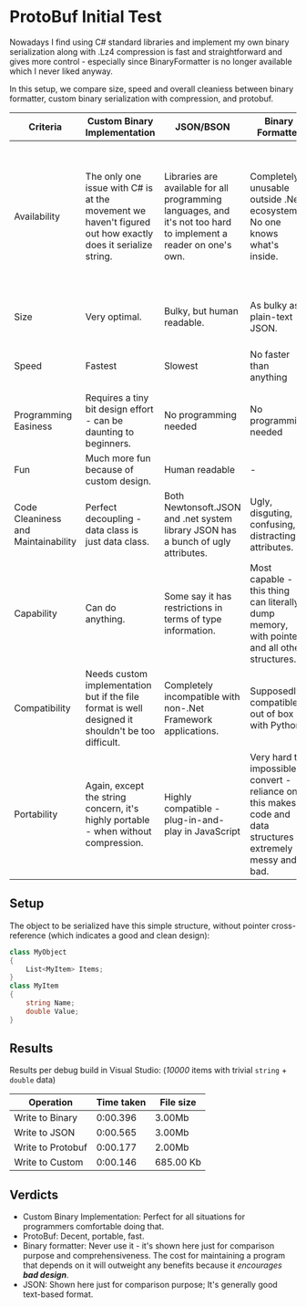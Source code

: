 # ProtoBuf Initial Test

Nowadays I find using C# standard libraries and implement my own binary serialization along with .Lz4 compression is fast and straightforward and gives more control - especially since BinaryFormatter is no longer available which I never liked anyway.

In this setup, we compare size, speed and overall cleaniess between binary formatter, custom binary serialization with compression, and protobuf.

|Criteria|Custom Binary Implementation|JSON/BSON|Binary Formatter|ProtoBuf|
|-|-|-|-|-|
|Availability|The only one issue with C# is at the movement we haven't figured out how exactly does it serialize string.|Libraries are available for all programming languages, and it's not too hard to implement a reader on one's own.|Completely unusable outside .Net ecosystem; No one knows what's inside.|Packages available for most programming languages; It's said that Protobuf can provide predictable file size and file structure description files?|
|Size|Very optimal.|Bulky, but human readable.|As bulky as plain-text JSON.|Decent - and it's said that the size for Protobuf is predictable?|
|Speed|Fastest|Slowest|No faster than anything|Fast, only second to custom implementation|
|Programming Easiness|Requires a tiny bit design effort - can be daunting to beginners.|No programming needed|No programming needed|No programming needed|
|Fun|Much more fun because of custom design.|Human readable|-|-|
|Code Cleaniness and Maintainability|Perfect decoupling - data class is just data class.|Both Newtonsoft.JSON and .net system library JSON has a bunch of ugly attributes.|Ugly, disguting, confusing, distracting attributes.|Very very ugly and intrusive attributes.|
|Capability|Can do anything.|Some say it has restrictions in terms of type information.|Most capable - this thing can literally dump memory, with pointers and all other structures.|***PENDING INVESTIGATION***|
|Compatibility|Needs custom implementation but if the file format is well designed it shouldn't be too difficult.|Completely incompatible with non-.Net Framework applications.|Supposedly compatible out of box with Python.|Might require some custom code but generally easily done; Directly usable in JavaScript.|
|Portability|Again, except the string concern, it's highly portable - when without compression.|Highly compatible - plug-in-and-play in JavaScript|Very hard to impossible to convert - reliance on this makes code and data structures extremely messy and bad.|Decently portable and cross-platform.|

## Setup

The object to be serialized have this simple structure, without pointer cross-reference (which indicates a good and clean design):

```C#
class MyObject
{
    List<MyItem> Items;
}
class MyItem
{
    string Name;
    double Value;
}
```

## Results

Results per debug build in Visual Studio: (*10000* items with trivial `string` + `double` data)

| Operation       | Time taken | File size  |
|-----------------|------------|------------|
| Write to Binary | 0:00.396   | 3.00Mb     |
| Write to JSON   | 0:00.565   | 3.00Mb     |
| Write to Protobuf| 0:00.177   | 2.00Mb     |
| Write to Custom | 0:00.146   | 685.00 Kb  |


## Verdicts

* Custom Binary Implementation: Perfect for all situations for programmers comfortable doing that.
* ProtoBuf: Decent, portable, fast.
* Binary formatter: Never use it - it's shown here just for comparison purpose and comprehensiveness. The cost for maintaining a program that depends on it will outweight any benefits because it *encourages **bad design***.
* JSON: Shown here just for comparison purpose; It's generally good text-based format.
